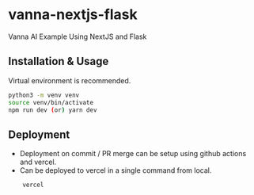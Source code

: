 # vanna-nextjs-flask

Vanna AI Example Using NextJS and Flask

## Installation & Usage

Virtual environment is recommended.

```bash
python3 -m venv venv
source venv/bin/activate
npm run dev (or) yarn dev
```

## Deployment

- Deployment on commit / PR merge can be setup using github actions and vercel.
- Can be deployed to vercel in a single command from local.

```bash
    vercel
```
